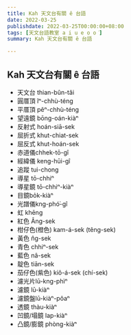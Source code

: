 ```yaml
---
title: Kah 天文台有關 ê 台語
date: 2022-03-25
publishdate: 2022-03-25T00:00:00+08:00
tags: [天文台語教室 a i u e o o͘]
summary: Kah 天文台有關 ê 台語

---
```


## Kah 天文台有關 ê 台語
- 天文台 thian-bûn-tâi
- 圓厝頂 îⁿ-chhù-téng
- 平厝頂 pêⁿ-chhù-téng
- 望遠鏡 bōng-oán-kiàⁿ
- 反射式 hoán-siā-sek
- 屈折式 khut-chiat-sek
- 屈反式 khut-hoán-sek
- 赤道儀chhek-tō-gî
- 經緯儀 keng-hūi-gî
- 追蹤 tui-chong
- 導星 tō-chhiⁿ
- 導星鏡 tō-chhiⁿ-kiàⁿ
- 目鏡bo̍k-kiàⁿ
- 光譜儀kng-phó͘-gî
- 虹 khēng
- 紅色 Âng-sek
- 柑仔色(橙色) kam-á-sek (têng-sek)
- 黃色 n̂g-sek
- 青色 chhiⁿ-sek
- 藍色 nâ-sek
- 靛色 tiān-sek
- 茄仔色(紫色) kiô-á-sek (chí-sek)
- 濾光片lū-kng-phìⁿ
- 濾鏡 lū-kiàⁿ
- 濾鏡盤lū-kiàⁿ-pôaⁿ
- 透鏡 thàu-kiàⁿ
- 凹鏡/塌鏡 lap-kiàⁿ
- 凸鏡/膨鏡 phòng-kiàⁿ
